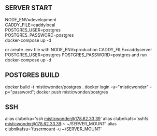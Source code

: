 ## SERVER START
NODE_ENV=development \
CADDY_FILE=caddylocal \
POSTGRES_USER=postgres \
POSTGRES_PASSWORD=postgres \
docker-compose up -d

or create .env file with
  NODE_ENV=production
  CADDY_FILE=caddyserver
  POSTGRES_USER=postgres
  POSTGRES_PASSWORD=postgres
and run docker-compose up -d

## POSTGRES BUILD
docker build -t misticwonder/postgres .
docker login -u="misticwonder" -p="password";
docker push misticwonder/postgres

## SSH
alias clubnika='ssh misticwonder@178.62.33.39'
alias clubnikafs='sshfs misticwonder@178.62.33.39:~ ~/SERVER_MOUNT'
alias clubnikafsu='fusermount -u ~/SERVER_MOUNT'
